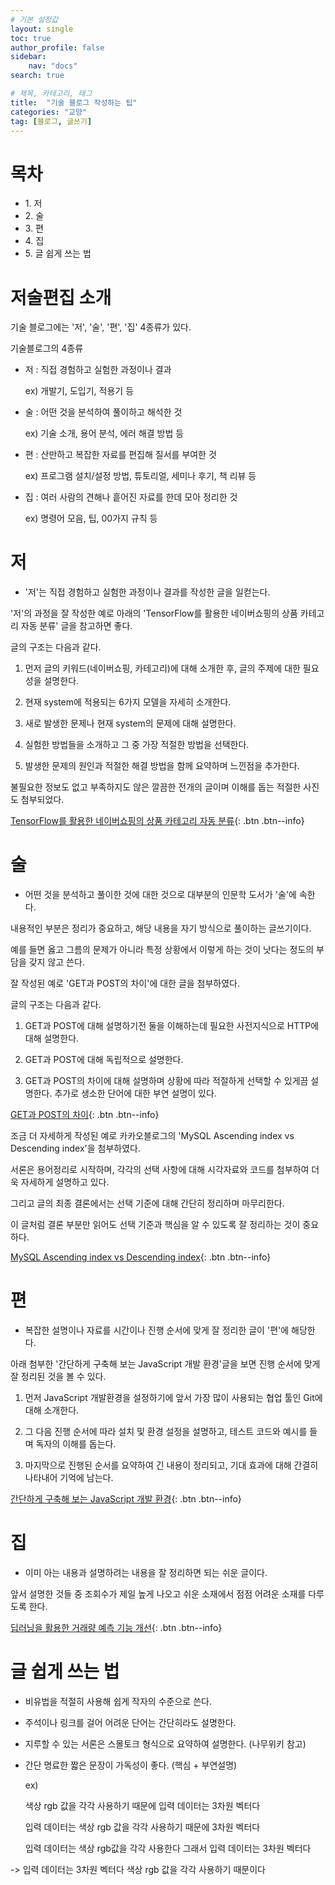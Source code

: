 ```yaml
---
# 기본 설정값
layout: single
toc: true
author_profile: false
sidebar:
    nav: "docs"
search: true

# 제목, 카테고리, 태그
title:  "기술 블로그 작성하는 팁"
categories: "교양"
tag: [블로그, 글쓰기]
---
```


# 목차
<div class="notice--success">
<ul>
    <li>1. 저</li>
    <li>2. 술</li>
    <li>3. 편</li>
    <li>4. 집</li>
    <li>5. 글 쉽게 쓰는 법</li>
</ul>
</div>

# 저술편집 소개
기술 블로그에는 '저', '술', '편', '집' 4종류가 있다.

기술블로그의 4종류

- 저 : 직접 경험하고 실험한 과정이나 결과

    ex) 개발기, 도입기, 적용기 등

- 술 : 어떤 것을 분석하여 풀이하고 해석한 것

    ex) 기술 소개, 용어 분석, 에러 해결 방법 등

- 편 : 산만하고 복잡한 자료를 편집해 질서를 부여한 것

    ex) 프로그램 설치/설정 방법, 튜토리얼, 세미나 후기, 책 리뷰 등

- 집 : 여러 사람의 견해나 흩어진 자료를 한데 모아 정리한 것

    ex) 명령어 모음, 팁, 00가지 규칙 등

    

# 저
- '저'는 직접 경험하고 실험한 과정이나 결과를 작성한 글을 일컫는다.

'저'의 과정을 잘 작성한 예로 아래의 'TensorFlow를 활용한 네이버쇼핑의 상품 카테고리 자동 분류' 글을 참고하면 좋다.

글의 구조는 다음과 같다.

1. 먼저 글의 키워드(네이버쇼핑, 카테고리)에 대해 소개한 후, 글의 주제에 대한 필요성을 설명한다.

2. 현재 system에 적용되는 6가지 모델을 자세히 소개한다.

3. 새로 발생한 문제나 현재 system의 문제에 대해 설명한다.

4. 실험한 방법들을 소개하고 그 중 가장 적절한 방법을 선택한다.

5. 발생한 문제의 원인과 적절한 해결 방법을 함께 요약하며 느낀점을 추가한다.

불필요한 정보도 없고 부족하지도 않은 깔끔한 전개의 글이며 이해를 돕는 적절한 사진도 첨부되었다.

[TensorFlow를 활용한 네이버쇼핑의 상품 카테고리 자동 분류](https://d2.naver.com/helloworld/1264836){: .btn .btn--info}



# 술
- 어떤 것을 분석하고 풀이한 것에 대한 것으로 대부분의 인문학 도서가 '술'에 속한다.

내용적인 부분은 정리가 중요하고, 해당 내용을 자기 방식으로 풀이하는 글쓰기이다.

예를 들면 옳고 그름의 문제가 아니라 특정 상황에서 이렇게 하는 것이 낫다는 정도의 부담을 갖지 않고 쓴다.

잘 작성된 예로 'GET과 POST의 차이'에 대한 글을 첨부하였다.

글의 구조는 다음과 같다.

1. GET과 POST에 대해 설명하기전 둘을 이해하는데 필요한 사전지식으로 HTTP에 대해 설명한다.

2. GET과 POST에 대해 독립적으로 설명한다.

3. GET과 POST의 차이에 대해 설명하며 상황에 따라 적절하게 선택할 수 있게끔 설명한다. 추가로 생소한 단어에 대한 부연 설명이 있다.

[GET과 POST의 차이](https://hongsii.github.io/2017/08/02/what-is-the-difference-get-and-post/){: .btn .btn--info}


조금 더 자세하게 작성된 예로 카카오블로그의 'MySQL Ascending index vs Descending index'을 첨부하였다.

서론은 용어정리로 시작하며, 각각의 선택 사항에 대해 시각자료와 코드를 첨부하여 더욱 자세하게 설명하고 있다.

그리고 글의 최종 결론에서는 선택 기준에 대해 간단히 정리하며 마무리한다.

이 글처럼 결론 부분만 읽어도 선택 기준과 핵심을 알 수 있도록 잘 정리하는 것이 중요하다.

[MySQL Ascending index vs Descending index](https://tech.kakao.com/2018/06/19/mysql-ascending-index-vs-descending-index/){: .btn .btn--info}



# 편

- 복잡한 설명이나 자료를 시간이나 진행 순서에 맞게 잘 정리한 글이 '편'에 해당한다.

아래 첨부한 '간단하게 구축해 보는 JavaScript 개발 환경'글을 보면 진행 순서에 맞게 잘 정리된 것을 볼 수 있다.

1. 먼저 JavaScript 개발환경을 설정하기에 앞서 가장 많이 사용되는 협업 툴인 Git에 대해 소개한다.

2. 그 다음 진행 순서에 따라 설치 및 환경 설정을 설명하고, 테스트 코드와 예시를 들며 독자의 이해를 돕는다.

3. 마지막으로 진행된 순서를 요약하여 긴 내용이 정리되고, 기대 효과에 대해 간결히 나타내어 기억에 남는다.

[간단하게 구축해 보는 JavaScript 개발 환경](https://d2.naver.com/helloworld/2564557){: .btn .btn--info}



# 집

- 이미 아는 내용과 설명하려는 내용을 잘 정리하면 되는 쉬운 글이다.

앞서 설명한 것들 중 조회수가 제일 높게 나오고 쉬운 소재에서 점점 어려운 소재를 다루도록 한다.

[딥러닝을 활용한 거래량 예측 기능 개선](https://d2.naver.com/helloworld/0065813){: .btn .btn--info}


# 글 쉽게 쓰는 법

- 비유법을 적절히 사용해 쉽게 작자의 수준으로 쓴다.

- 주석이나 링크를 걸어 어려운 단어는 간단히라도 설명한다.

- 지루할 수 있는 서론은 스몰토크 형식으로 요약하여 설명한다. (나무위키 참고)

- 간단 명료한 짧은 문장이 가독성이 좋다. (핵심 + 부연설명)

    ex)

    색상 rgb 값을 각각 사용하기 때문에 입력 데이터는 3차원 벡터다
    
    입력 데이터는 색상 rgb 값을 각각 사용하기 때문에 3차원 벡터다
    
    입력 데이터는 색상 rgb값을 각각 사용한다 그래서 입력 데이터는 3차원 벡터다
    
->  입력 데이터는 3차원 벡터다 색상 rgb 값을 각각 사용하기 때문이다

